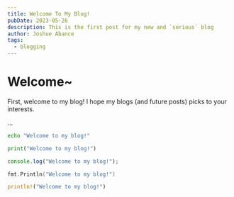 ```yaml
---
title: Welcome To My Blog!
pubDate: 2023-05-26
description: This is the first post for my new and `serious` blog
author: Joshue Abance
tags:
  - blogging
---
```


# Welcome~

First, welcome to my blog! I hope my blogs (and future posts) picks to your interests.

...

```sh
echo "Welcome to my blog!"
```

```py
print("Welcome to my blog!")
```

```js
console.log("Welcome to my blog!");
```

```go
fmt.Println("Welcome to my blog!")
```

```rust
println!("Welcome to my blog!")
```
